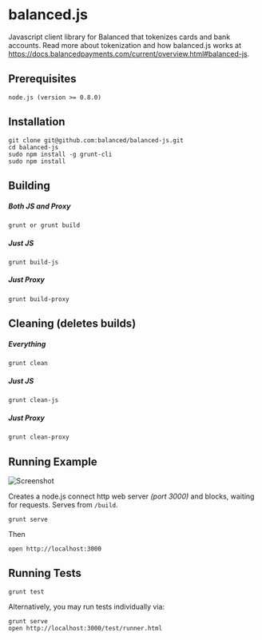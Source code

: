 # balanced.js #

Javascript client library for Balanced that tokenizes cards and bank accounts. Read more about tokenization and how balanced.js works at https://docs.balancedpayments.com/current/overview.html#balanced-js.

## Prerequisites ##

    node.js (version >= 0.8.0)

## Installation ##

    git clone git@github.com:balanced/balanced-js.git
    cd balanced-js
    sudo npm install -g grunt-cli
    sudo npm install

## Building ###

##### Both JS and Proxy #####

    grunt or grunt build

##### Just JS #####

    grunt build-js

##### Just Proxy #####

    grunt build-proxy

## Cleaning (deletes builds) ##

##### Everything #####

    grunt clean

##### Just JS #####

    grunt clean-js

##### Just Proxy #####

    grunt clean-proxy

## Running Example ##

![Screenshot](http://i.imgur.com/M7Wd9rq.png)

Creates a node.js connect http web server *(port 3000)* and blocks, waiting for requests. Serves from `/build`.

    grunt serve

Then

    open http://localhost:3000

## Running Tests ##

    grunt test

Alternatively, you may run tests individually via:

    grunt serve
    open http://localhost:3000/test/runner.html
